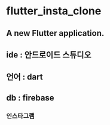 # flutter_insta_clone

## A new Flutter application.
## ide : 안드로이드 스튜디오
## 언어 : dart
## db : firebase 

### 인스타그램 
